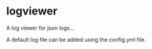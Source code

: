 # logviewer

A log viewer for json logs...

A default log file can be added using the config.yml file.